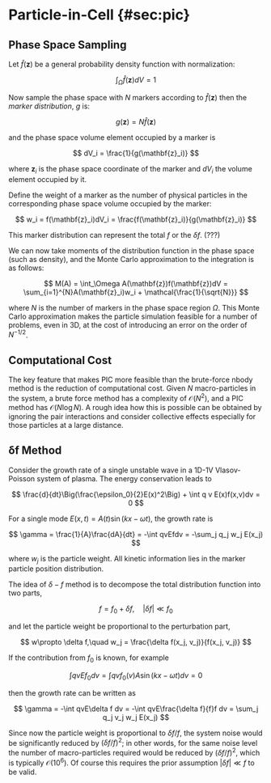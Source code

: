 # Particle-in-Cell {#sec:pic}

## Phase Space Sampling

Let $\hat{f}(\mathbf{z})$ be a general probability density function with normalization:

$$
\int_\Omega \hat{f}(\mathbf{z})dV = 1
$$

Now sample the phase space with $N$ markers according to $\hat{f}(\mathbf{z})$ then the _marker distribution_, $g$ is:

$$
g(\mathbf{z}) = N\hat{f}(\mathbf{z})
$$

and the phase space volume element occupied by a marker is

$$
dV_i = \frac{1}{g(\mathbf{z}_i)}
$$

where $\mathbf{z}_i$ is the phase space coordinate of the marker and $dV_i$ the volume element occupied by it.

Define the weight of a marker as the number of physical particles in the corresponding phase space volume occupied by
the marker:

$$
w_i = f(\mathbf{z}_i)dV_i = \frac{f(\mathbf{z}_i)}{g(\mathbf{z}_i)}
$$

This marker distribution can represent the total $f$ or the $\delta f$. (???)

We can now take moments of the distribution function in the phase space (such as density), and the Monte Carlo approximation to the integration is as follows:

$$
M(A) = \int_\Omega A(\mathbf{z})f(\mathbf{z})dV = \sum_{i=1}^{N}A(\mathbf{z}_i)w_i + \mathcal{\frac{1}{\sqrt{N}}}
$$

where $N$ is the number of markers in the phase space region $\Omega$. This Monte Carlo approximation makes the particle simulation feasible for a number of problems, even in 3D, at the cost of introducing an error on the order of $N^{-1/2}$.

## Computational Cost

The key feature that makes PIC more feasible than the brute-force nbody method is the reduction of computational cost. Given $N$ macro-particles in the system, a brute force method has a complexity of $\mathcal{O}(N^2)$, and a PIC method has $\mathcal{O}(N\log N)$. A rough idea how this is possible can be obtained by ignoring the pair interactions and consider collective effects especially for those particles at a large distance.

## δf Method

Consider the growth rate of a single unstable wave in a 1D-1V Vlasov-Poisson system of plasma. The energy conservation leads to

$$
\frac{d}{dt}\Big(\frac{\epsilon_0}{2}E(x)^2\Big) + \int q v E(x)f(x,v)dv = 0
$$

For a single mode $E(x,t) = A(t)\sin(kx-\omega t)$, the growth rate is

$$
\gamma = \frac{1}{A}\frac{dA}{dt} = -\int qvEfdv = -\sum_j q_j w_j E(x_j)
$$

where $w_j$ is the particle weight. All kinetic information lies in the marker particle position distribution.

The idea of $\delta-f$ method is to decompose the total distribution function into two parts,

$$
f = f_0 + \delta f,\quad |\delta f|\ll f_0 
$$

and let the particle weight be proportional to the perturbation part,

$$
w\propto \delta f,\quad w_j = \frac{\delta f(x_j, v_j)}{f(x_j, v_j)}
$$

If the contribution from $f_0$ is known, for example

$$
\int qvE f_0 dv = \int qvf_0(v) A \sin(kx-\omega t)dv = 0
$$

then the growth rate can be written as

$$
\gamma = -\int qvE\delta f dv = -\int qvE\frac{\delta f}{f}f dv = \sum_j q_j v_j w_j E(x_j)
$$

Since now the particle weight is proportional to $\delta f/f$, the system noise would be significantly reduced by $(\delta f/f)^2$; in other words, for the same noise level the number of macro-particles required would be reduced by $(\delta f/f)^2$, which is typically $\mathcal{O}(10^6)$. Of course this requires the prior assumption $|\delta f| \ll f$ to be valid.
